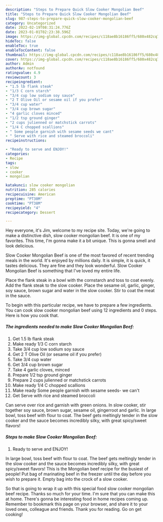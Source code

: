 ```yaml
---
description: "Steps to Prepare Quick Slow Cooker Mongolian Beef"
title: "Steps to Prepare Quick Slow Cooker Mongolian Beef"
slug: 987-steps-to-prepare-quick-slow-cooker-mongolian-beef
category: Uncategorized
date: 2022-02-19T08:31:24.776Z
date: 2023-01-01T02:23:38.596Z
image: https://img-global.cpcdn.com/recipes/c118ae8b16186ff5/680x482cq70/slow-cooker-mongolian-beef-recipe-main-photo.jpg
hideToc: false
enableToc: true
enableTocContent: false
thumbnail: https://img-global.cpcdn.com/recipes/c118ae8b16186ff5/680x482cq70/slow-cooker-mongolian-beef-recipe-main-photo.jpg
cover: https://img-global.cpcdn.com/recipes/c118ae8b16186ff5/680x482cq70/slow-cooker-mongolian-beef-recipe-main-photo.jpg
author: Admin
authorAv: notfound
ratingvalue: 4.9
reviewcount: 3
recipeingredient:
- "1.5 lb flank steak"
- "1/3 C corn starch"
- "3/4 cup low sodium soy sauce"
- "2 T Olive Oil or sesame oil if you prefer"
- "3/4 cup water"
- "3/4 cup brown sugar"
- "4 garlic cloves minced"
- "1/2 tsp ground ginger"
- "2 cups julienned or matchstick carrots"
- "1/4 C chopped scallions"
- " Some people garnish with sesame seeds we cant"
- " Serve with rice and steamed broccoli"
recipeinstructions:

- "Ready to serve and ENJOY!"
categories:
- Recipe
tags:
- slow
- cooker
- mongolian

katakunci: slow cooker mongolian 
nutrition: 285 calories
recipecuisine: American
preptime: "PT30M"
cooktime: "PT38M"
recipeyield: "4"
recipecategory: Dessert

---
```



Hey everyone, it's Jim, welcome to my recipe site. Today, we're going to make a distinctive dish, slow cooker mongolian beef. It is one of my favorites. This time, I'm gonna make it a bit unique. This is gonna smell and look delicious.

Slow Cooker Mongolian Beef is one of the most favored of recent trending meals in the world. It's enjoyed by millions daily. It is simple, it is quick, it tastes delicious. They are fine and they look wonderful. Slow Cooker Mongolian Beef is something that I've loved my entire life.

Place the flank steak in a bowl with the cornstarch and toss to coat evenly. Add the flank steak to the slow cooker. Place the sesame oil, garlic, ginger, soy sauce, brown sugar and water in the slow cooker. Stir to coat the meat in the sauce.


To begin with this particular recipe, we have to prepare a few ingredients. You can cook slow cooker mongolian beef using 12 ingredients and 0 steps. Here is how you cook that.

<!--inarticleads1-->

##### The ingredients needed to make Slow Cooker Mongolian Beef:

1. Get 1.5 lb flank steak
1. Make ready 1/3 C corn starch
1. Take 3/4 cup low sodium soy sauce
1. Get 2 T Olive Oil (or sesame oil if you prefer)
1. Take 3/4 cup water
1. Get 3/4 cup brown sugar
1. Take 4 garlic cloves, minced
1. Prepare 1/2 tsp ground ginger
1. Prepare 2 cups julienned or matchstick carrots
1. Make ready 1/4 C chopped scallions
1. Make ready  Some people garnish with sesame seeds- we can&#39;t
1. Get  Serve with rice and steamed broccoli


Can serve over rice and garnish with green onions. In slow cooker, stir together soy sauce, brown sugar, sesame oil, gingerroot and garlic. In large bowl, toss beef with flour to coat. The beef gets meltingly tender in the slow cooker and the sauce becomes incredibly silky, with great spicy/sweet flavors! 

<!--inarticleads2-->

##### Steps to make Slow Cooker Mongolian Beef:


1. Ready to serve and ENJOY!

In large bowl, toss beef with flour to coat. The beef gets meltingly tender in the slow cooker and the sauce becomes incredibly silky, with great spicy/sweet flavors! This is the Mongolian beef recipe for the busiest of people! Put bag of marinating beef in the freezer until the day before you wish to prepare it. Empty bag into the crock of a slow cooker. 

So that is going to wrap it up with this special food slow cooker mongolian beef recipe. Thanks so much for your time. I'm sure that you can make this at home. There's gonna be interesting food in home recipes coming up. Remember to bookmark this page on your browser, and share it to your loved ones, colleague and friends. Thank you for reading. Go on get cooking!
